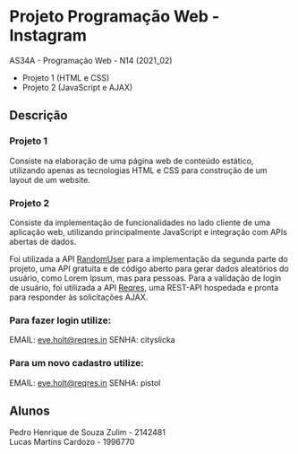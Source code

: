 # Projeto Programação Web - Instagram

AS34A - Programação Web - N14 (2021_02)

- Projeto 1 (HTML e CSS)
- Projeto 2 (JavaScript e AJAX)

## Descrição

### Projeto 1

Consiste na elaboração de uma página web de conteúdo estático,
utilizando apenas as tecnologias HTML e CSS para construção de um layout de um website.

### Projeto 2

Consiste da implementação de funcionalidades no lado cliente de uma
aplicação web, utilizando principalmente JavaScript e integração com APIs abertas de dados.

Foi utilizada a API [RandomUser](https://randomuser.me/) para a implementação da segunda parte do projeto, uma API gratuita
e de código aberto para gerar dados aleatórios do usuário, como Lorem Ipsum, mas para pessoas.
Para a validação de login de usuário, foi utilizada a API [Reqres](https://reqres.in/), uma REST-API hospedada e pronta
para responder às solicitações AJAX.

### Para fazer login utilize:
 EMAIL: eve.holt@reqres.in
 SENHA: cityslicka

### Para um novo cadastro utilize:
 EMAIL: eve.holt@reqres.in
 SENHA: pistol

## Alunos
Pedro Henrique de Souza Zulim - 2142481\
Lucas Martins Cardozo - 1996770
